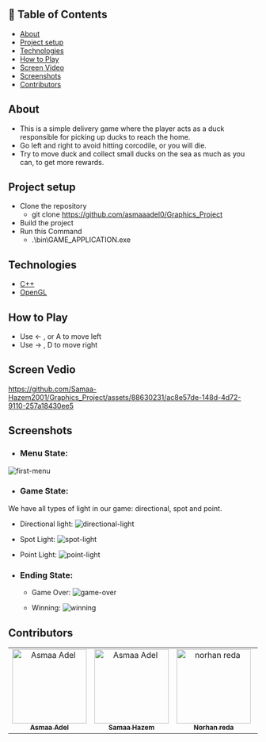 ## 📝 Table of Contents

- [About ](#about-)
- [Project setup ](#project-setup-)
- [Technologies ](#technologies-)
- [How to Play ](#how-to-play-)
- [Screen Video ](#screen-video-)
- [Screenshots ](#screenshots-)
- [Contributors ](#contributors-)

## About <a name = "about"></a>
- This is a simple delivery game where the player acts as a duck responsible for picking up ducks to reach the home. 
- Go left and right to avoid hitting corcodile, or you will die.
- Try to move duck and collect small ducks on the sea as much as you can, to get more rewards.
## Project setup <a name = "Project-setup"></a>
- Clone the repository
  - git clone https://github.com/asmaaadel0/Graphics_Project
- Build the project
- Run this Command
  - .\bin\GAME_APPLICATION.exe

## Technologies <a name = "technologies"></a>
- [C++]()
- [OpenGL](https://www.opengl.org/)


## How to Play <a name = "play"></a>
- Use ← , or A to move left
- Use → , D to move right

## Screen Vedio <a name = "screen-video"></a>


https://github.com/Samaa-Hazem2001/Graphics_Project/assets/88630231/ac8e57de-148d-4d72-9110-257a18430ee5





## Screenshots <a name = "screen-shots"></a>
- ### Menu State:
![first-menu](https://github.com/Samaa-Hazem2001/Graphics_Project/assets/88618793/29161e0c-29db-497f-8266-b4ac09781d3f)

- ### Game State:
We have all types of light in our game: directional, spot and point.
  - Directional light:
  ![directional-light](https://github.com/Samaa-Hazem2001/Graphics_Project/assets/88618793/20da2a05-2ddb-4a34-a0c4-cbd20e268aa4)
  
  - Spot Light:
  ![spot-light](https://github.com/Samaa-Hazem2001/Graphics_Project/assets/88618793/2b393192-b297-47d0-b76a-ff1bb0046004)

  - Point Light:
  ![point-light](https://github.com/Samaa-Hazem2001/Graphics_Project/assets/88618793/fd0b5c2f-b3a6-423f-8fc1-c036f3c4bc12)


- ### Ending State:
  - Game Over:
![game-over](https://github.com/Samaa-Hazem2001/Graphics_Project/assets/88618793/875b5afb-d9ae-4d73-9747-d8d2d4979c27)

  - Winning:
![winning](https://github.com/Samaa-Hazem2001/Graphics_Project/assets/88618793/3a163490-e850-4316-b78d-14336b1d88d5)

## Contributors <a name = "Contributors"></a>

<table>
  <tr>
    <td align="center">
    <a href="https://github.com/asmaaadel0" target="_black">
    <img src="https://avatars.githubusercontent.com/u/88618793?s=400&u=886a14dc5ef5c205a8e51942efe9665ed8fd4717&v=4" width="150px;" alt="Asmaa Adel"/>
    <br />
    <sub><b>Asmaa Adel</b></sub></a>
    </td>
    <td align="center">
    <a href="https://github.com/Samaa-Hazem2001" target="_black">
    <img src="https://avatars.githubusercontent.com/u/82514924?v=4" width="150px;" alt="Asmaa Adel"/>
    <br />
    <sub><b>Samaa Hazem</b></sub></a>
    </td>
    <td align="center">
    <a href="https://github.com/norhanreda" target="_black">
    <img src="https://avatars.githubusercontent.com/u/88630231?v=4" width="150px;" alt="norhan reda"/>
    <br />
    <sub><b>Norhan reda</b></sub></a>
    </td>
    <td align="center">
    <a href="https://github.com/Hoda233" target="_black">
    <img src="https://avatars.githubusercontent.com/u/77369927?v=4" width="150px;" alt="HodaGamal"/>
    <br />
    <sub><b>HodaGamal</b></sub></a>
    </td>
  </tr>
 </table>

